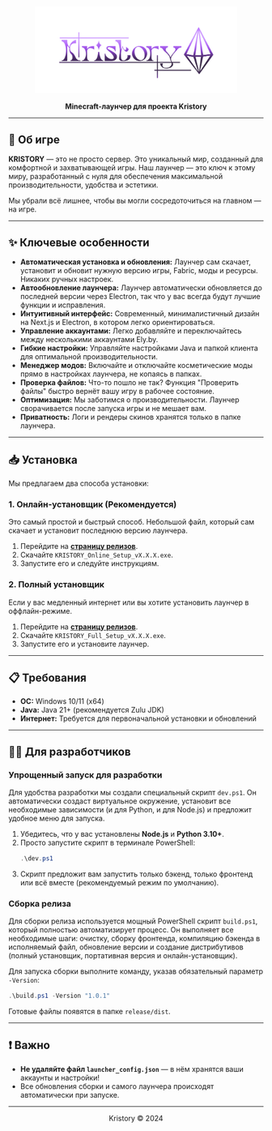 <div align="center">
  <img src="public/banner.png" alt="KRISTORY Logo" width="400"/>
</div>

<p align="center">
  <strong>Minecraft-лаунчер для проекта Kristory</strong>
</p>

---

## 🚀 **Об игре**

**KRISTORY** — это не просто сервер. Это уникальный мир, созданный для комфортной и захватывающей игры. Наш лаунчер — это ключ к этому миру, разработанный с нуля для обеспечения максимальной производительности, удобства и эстетики.

Мы убрали всё лишнее, чтобы вы могли сосредоточиться на главном — на игре.

---

## ✨ **Ключевые особенности**

-   **Автоматическая установка и обновления:** Лаунчер сам скачает, установит и обновит нужную версию игры, Fabric, моды и ресурсы. Никаких ручных настроек.
-   **Автообновление лаунчера:** Лаунчер автоматически обновляется до последней версии через Electron, так что у вас всегда будут лучшие функции и исправления.
-   **Интуитивный интерфейс:** Современный, минималистичный дизайн на Next.js и Electron, в котором легко ориентироваться.
-   **Управление аккаунтами:** Легко добавляйте и переключайтесь между несколькими аккаунтами Ely.by.
-   **Гибкие настройки:** Управляйте настройками Java и папкой клиента для оптимальной производительности.
-   **Менеджер модов:** Включайте и отключайте косметические моды прямо в настройках лаунчера, не копаясь в папках.
-   **Проверка файлов:** Что-то пошло не так? Функция "Проверить файлы" быстро вернёт вашу игру в рабочее состояние.
-   **Оптимизация:** Мы заботимся о производительности. Лаунчер сворачивается после запуска игры и не мешает вам.
-   **Приватность:** Логи и рендеры скинов хранятся только в папке лаунчера.

---

## 📥 **Установка**

Мы предлагаем два способа установки:

### **1. Онлайн-установщик (Рекомендуется)**

Это самый простой и быстрый способ. Небольшой файл, который сам скачает и установит последнюю версию лаунчера.

1.  Перейдите на **[страницу релизов](https://github.com/rulled/kristory-launcher/releases/latest)**.
2.  Скачайте `KRISTORY_Online_Setup_vX.X.X.exe`.
3.  Запустите его и следуйте инструкциям.

### **2. Полный установщик**

Если у вас медленный интернет или вы хотите установить лаунчер в оффлайн-режиме.

1.  Перейдите на **[страницу релизов](https://github.com/rulled/kristory-launcher/releases/latest)**.
2.  Скачайте `KRISTORY_Full_Setup_vX.X.X.exe`.
3.  Запустите его и установите лаунчер.

---

## 📋 **Требования**

-   **ОС:** Windows 10/11 (x64)
-   **Java:** Java 21+ (рекомендуется Zulu JDK)
-   **Интернет:** Требуется для первоначальной установки и обновлений

---

## 👨‍💻 **Для разработчиков**

### **Упрощенный запуск для разработки**

Для удобства разработки мы создали специальный скрипт `dev.ps1`. Он автоматически создаст виртуальное окружение, установит все необходимые зависимости (и для Python, и для Node.js) и предложит удобное меню для запуска.

1.  Убедитесь, что у вас установлены **Node.js** и **Python 3.10+**.
2.  Просто запустите скрипт в терминале PowerShell:
    ```powershell
    .\dev.ps1
    ```
3.  Скрипт предложит вам запустить только бэкенд, только фронтенд или всё вместе (рекомендуемый режим по умолчанию).

### **Сборка релиза**

Для сборки релиза используется мощный PowerShell скрипт `build.ps1`, который полностью автоматизирует процесс. Он выполняет все необходимые шаги: очистку, сборку фронтенда, компиляцию бэкенда в исполняемый файл, обновление версии и создание дистрибутивов (полный установщик, портативная версия и онлайн-установщик).

Для запуска сборки выполните команду, указав обязательный параметр `-Version`:

```powershell
.\build.ps1 -Version "1.0.1"
```

Готовые файлы появятся в папке `release/dist`.

---

## ❗️ **Важно**

-   **Не удаляйте файл `launcher_config.json`** — в нём хранятся ваши аккаунты и настройки!
-   Все обновления сборки и самого лаунчера происходят автоматически при запуске.

---

<p align="center">
  Kristory © 2024
</p>
